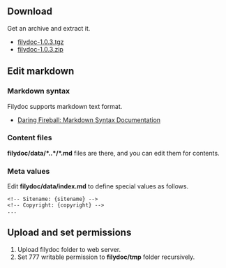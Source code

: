 ## Download
Get an archive and extract it.

- <a href="/filydoc-1.0.3.tgz" target="_top">filydoc-1.0.3.tgz</a>
- <a href="/filydoc-1.0.3.zip" target="_top">filydoc-1.0.3.zip</a>


## Edit markdown
### Markdown syntax
Filydoc supports markdown text format.

- [Daring Fireball: Markdown Syntax Documentation](http://daringfireball.net/projects/markdown/syntax)

### Content files
**filydoc/data/&#x2a;..&#x2a;/*.md** files are there, and you can edit them for contents.

### Meta values
Edit **filydoc/data/index.md** to define special values as follows.

    <!-- Sitename: {sitename} -->
    <!-- Copyright: {copyright} -->
    ...


## Upload and set permissions
1. Upload filydoc folder to web server.
2. Set 777 writable permission to **filydoc/tmp** folder recursively.
